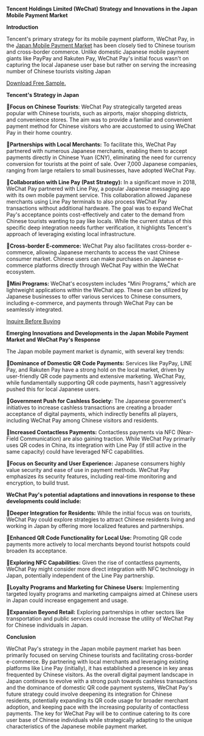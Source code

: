 **Tencent Holdings Limited (WeChat) Strategy and Innovations in the Japan Mobile Payment Market**

**Introduction**

Tencent's primary strategy for its mobile payment platform, WeChat Pay, in the [Japan Mobile Payment Market](https://www.nextmsc.com/report/japan-mobile-payment-market) has been closely tied to Chinese tourism and cross-border commerce. Unlike domestic Japanese mobile payment giants like PayPay and Rakuten Pay, WeChat Pay's initial focus wasn't on capturing the local Japanese user base but rather on serving the increasing number of Chinese tourists visiting Japan

[Download Free Sample.](https://www.nextmsc.com/japan-mobile-payment-market/request-sample)

**Tencent's Strategy in Japan**

**Focus on Chinese Tourists**: WeChat Pay strategically targeted areas popular with Chinese tourists, such as airports, major shopping districts, and convenience stores. The aim was to provide a familiar and convenient payment method for Chinese visitors who are accustomed to using WeChat Pay in their home country.

**Partnerships with Local Merchants:** To facilitate this, WeChat Pay partnered with numerous Japanese merchants, enabling them to accept payments directly in Chinese Yuan (CNY), eliminating the need for currency conversion for tourists at the point of sale. Over 7,000 Japanese companies, ranging from large retailers to small businesses, have adopted WeChat Pay.

**Collaboration with Line Pay (Past Strategy):** In a significant move in 2018, WeChat Pay partnered with Line Pay, a popular Japanese messaging app with its own mobile payment service. This collaboration allowed Japanese merchants using Line Pay terminals to also process WeChat Pay transactions without additional hardware. The goal was to expand WeChat Pay's acceptance points cost-effectively and cater to the demand from Chinese tourists wanting to pay like locals. While the current status of this specific deep integration needs further verification, it highlights Tencent's approach of leveraging existing local infrastructure.

**Cross-border E-commerce:** WeChat Pay also facilitates cross-border e-commerce, allowing Japanese merchants to access the vast Chinese consumer market. Chinese users can make purchases on Japanese e-commerce platforms directly through WeChat Pay within the WeChat ecosystem.

**Mini Programs:** WeChat's ecosystem includes "Mini Programs," which are lightweight applications within the WeChat app. These can be utilized by Japanese businesses to offer various services to Chinese consumers, including e-commerce, and payments through WeChat Pay can be seamlessly integrated.

[Inquire Before Buying](https://www.nextmsc.com/japan-mobile-payment-market/inquire-before-buying)

**Emerging Innovations and Developments in the Japan Mobile Payment Market and WeChat Pay's Response**

The Japan mobile payment market is dynamic, with several key trends:

**Dominance of Domestic QR Code Payments:** Services like PayPay, LINE Pay, and Rakuten Pay have a strong hold on the local market, driven by user-friendly QR code payments and extensive marketing. WeChat Pay, while fundamentally supporting QR code payments, hasn't aggressively pushed this for local Japanese users.

**Government Push for Cashless Society:** The Japanese government's initiatives to increase cashless transactions are creating a broader acceptance of digital payments, which indirectly benefits all players, including WeChat Pay among Chinese visitors and residents.

**Increased Contactless Payments:** Contactless payments via NFC (Near-Field Communication) are also gaining traction. While WeChat Pay primarily uses QR codes in China, its integration with Line Pay (if still active in the same capacity) could have leveraged NFC capabilities.

**Focus on Security and User Experience:** Japanese consumers highly value security and ease of use in payment methods. WeChat Pay emphasizes its security features, including real-time monitoring and encryption, to build trust.

**WeChat Pay's potential adaptations and innovations in response to these developments could include:**

**Deeper Integration for Residents:** While the initial focus was on tourists, WeChat Pay could explore strategies to attract Chinese residents living and working in Japan by offering more localized features and partnerships.

**Enhanced QR Code Functionality for Local Use:** Promoting QR code payments more actively to local merchants beyond tourist hotspots could broaden its acceptance.

**Exploring NFC Capabilities:** Given the rise of contactless payments, WeChat Pay might consider more direct integration with NFC technology in Japan, potentially independent of the Line Pay partnership.

**Loyalty Programs and Marketing for Chinese Users:** Implementing targeted loyalty programs and marketing campaigns aimed at Chinese users in Japan could increase engagement and usage.

**Expansion Beyond Retail:** Exploring partnerships in other sectors like transportation and public services could increase the utility of WeChat Pay for Chinese individuals in Japan.

**Conclusion**

WeChat Pay's strategy in the Japan mobile payment market has been primarily focused on serving Chinese tourists and facilitating cross-border e-commerce. By partnering with local merchants and leveraging existing platforms like Line Pay (initially), it has established a presence in key areas frequented by Chinese visitors.
As the overall digital payment landscape in Japan continues to evolve with a strong push towards cashless transactions and the dominance of domestic QR code payment systems, WeChat Pay's future strategy could involve deepening its integration for Chinese residents, potentially expanding its QR code usage for broader merchant adoption, and keeping pace with the increasing popularity of contactless payments. The key for WeChat Pay will be to continue catering to its core user base of Chinese individuals while strategically adapting to the unique characteristics of the Japanese mobile payment market.
